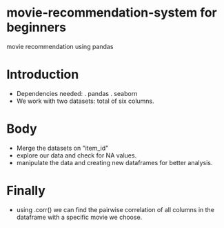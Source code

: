# movie-recommendation-system for beginners
movie recommendation using pandas
# Introduction
 - Dependencies needed:
   . pandas
   . seaborn
 - We work with two datasets: total of six columns.
# Body
 - Merge the datasets on "item_id"
 - explore our data and check for NA values.
 - manipulate the data and creating new dataframes for better analysis.
# Finally
 - using .corr() we can find the pairwise correlation of all columns in the dataframe with a specific movie we choose.
